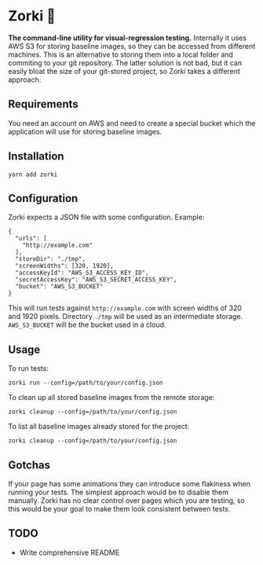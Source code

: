 # Zorki 📸

__The command-line utility for visual-regression testing.__
Internally it uses AWS S3 for storing baseline images, so they can be accessed from different machines.
This is an alternative to storing them into a local folder and commiting to your git
repository. The latter solution is not bad, but it can easily bloat the size of your git-stored project, so Zorki takes a different approach.

## Requirements

You need an account on AWS and need to create a special bucket which the application
will use for storing baseline images.

## Installation

```
yarn add zorki
```

## Configuration

Zorki expects a JSON file with some configuration.
Example:

```
{
  "urls": [
    "http://example.com"
  ],
  "storeDir": "./tmp",
  "screenWidths": [320, 1920],
  "accessKeyId": "AWS_S3_ACCESS_KEY_ID",
  "secretAccessKey": "AWS_S3_SECRET_ACCESS_KEY",
  "bucket": "AWS_S3_BUCKET"
}
```
This will run tests against `http://example.com` with screen widths of 320 and 1920 pixels.
Directory `./tmp` will be used as an intermediate storage.
`AWS_S3_BUCKET` will be the bucket used in a cloud.

## Usage

To run tests:

```
zorki run --config=/path/to/your/config.json
```

To clean up all stored baseline images from the remote storage:

```
zorki cleanup --config=/path/to/your/config.json
```

To list all baseline images already stored for the project:

```
zorki cleanup --config=/path/to/your/config.json
```

## Gotchas

If your page has some animations they can introduce some flakiness when
running your tests. The simplest approach would be to disable them manually.
Zorki has no clear control over pages which you are testing, so this would
be your goal to make them look consistent between tests.

## TODO

- Write comprehensive README